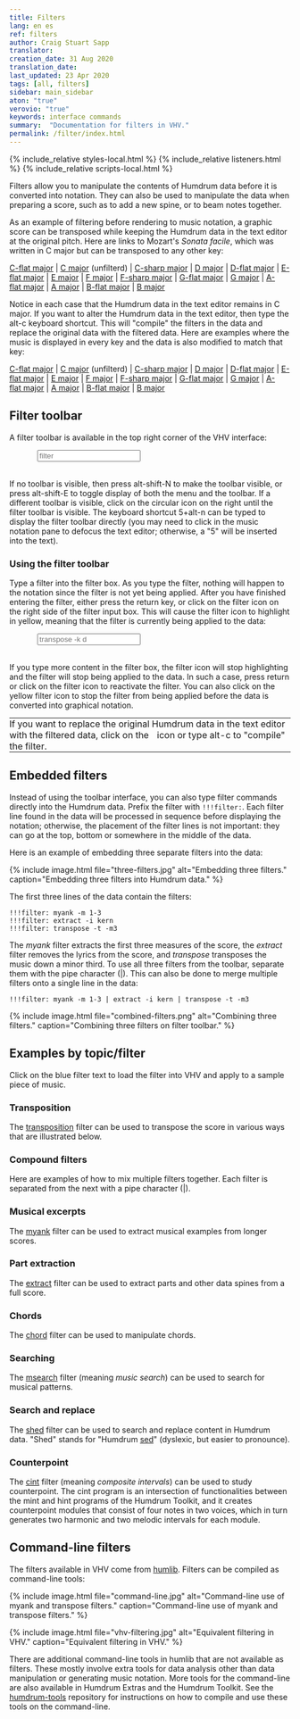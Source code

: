 ```yaml
---
title: Filters
lang: en es
ref: filters
author: Craig Stuart Sapp
translator: 
creation_date: 31 Aug 2020
translation_date: 
last_updated: 23 Apr 2020
tags: [all, filters]
sidebar: main_sidebar
aton: "true"
verovio: "true"
keywords: interface commands 
summary:  "Documentation for filters in VHV."
permalink: /filter/index.html
---
```


<script type="text/x-aton" id="example-data">
{% include_relative examples.aton %}
</script>

{% include_relative styles-local.html %}
{% include_relative listeners.html %}
{% include_relative scripts-local.html %}


Filters allow you to manipulate the contents of Humdrum data before
it is converted into notation.  They can also be used to manipulate
the data when preparing a score, such as to add a new spine, or to
beam notes together.

As an example of filtering before rendering to music notation, a
graphic score can be transposed while keeping the Humdrum data in
the text editor at the original pitch.  Here are links to Mozart's
<i>Sonata facile</i>, which was written in C major but can be
transposed to any other key:

<a target="vhv" href="https://verovio.humdrum.org/?file=mozart/sonatas/sonata15-1.krn&filter=transpose%20-k%20c-">C-flat&nbsp;major</a>
| <a target="vhv" href="https://verovio.humdrum.org/?file=mozart/sonatas/sonata15-1.krn&toolbar=filter">C&nbsp;major</a> (unfilterd)
| <a target="vhv" href="https://verovio.humdrum.org/?file=mozart/sonatas/sonata15-1.krn&filter=transpose%20-k%20c#">C-sharp&nbsp;major</a>
| <a target="vhv" href="https://verovio.humdrum.org/?file=mozart/sonatas/sonata15-1.krn&filter=transpose%20-k%20d">D&nbsp;major</a>
| <a target="vhv" href="https://verovio.humdrum.org/?file=mozart/sonatas/sonata15-1.krn&filter=transpose%20-k%20d-">D-flat&nbsp;major</a>
| <a target="vhv" href="https://verovio.humdrum.org/?file=mozart/sonatas/sonata15-1.krn&filter=transpose%20-k%20e-">E-flat&nbsp;major</a>
| <a target="vhv" href="https://verovio.humdrum.org/?file=mozart/sonatas/sonata15-1.krn&filter=transpose%20-k%20e">E&nbsp;major</a>
| <a target="vhv" href="https://verovio.humdrum.org/?file=mozart/sonatas/sonata15-1.krn&filter=transpose%20-k%20f">F&nbsp;major</a>
| <a target="vhv" href="https://verovio.humdrum.org/?file=mozart/sonatas/sonata15-1.krn&filter=transpose%20-k%20f#">F-sharp&nbsp;major</a>
| <a target="vhv" href="https://verovio.humdrum.org/?file=mozart/sonatas/sonata15-1.krn&filter=transpose%20-k%20G-">G-flat&nbsp;major</a>
| <a target="vhv" href="https://verovio.humdrum.org/?file=mozart/sonatas/sonata15-1.krn&filter=transpose%20-k%20G">G&nbsp;major</a>
| <a target="vhv" href="https://verovio.humdrum.org/?file=mozart/sonatas/sonata15-1.krn&filter=transpose%20-k%20A-">A-flat&nbsp;major</a>
| <a target="vhv" href="https://verovio.humdrum.org/?file=mozart/sonatas/sonata15-1.krn&filter=transpose%20-k%20A">A&nbsp;major</a>
| <a target="vhv" href="https://verovio.humdrum.org/?file=mozart/sonatas/sonata15-1.krn&filter=transpose%20-k%20B-">B-flat&nbsp;major</a>
| <a target="vhv" href="https://verovio.humdrum.org/?file=mozart/sonatas/sonata15-1.krn&filter=transpose%20-k%20B">B&nbsp;major</a>

Notice in each case that the Humdrum data in the text editor remains
in C major.  If you want to alter the Humdrum data in the text
editor, then type the <span class="keypress">alt-c</span> keyboard
shortcut.  This will "compile" the filters in the data and replace
the original data with the filtered data.  Here are examples where
the music is displayed in every key and the data is also modified
to match that key:

<a target="vhv" href="https://verovio.humdrum.org/?k=e&file=mozart/sonatas/sonata15-1.krn&filter=transpose%20-k%20c-">C-flat&nbsp;major</a>
| <a target="vhv" href="https://verovio.humdrum.org/?k=e&file=mozart/sonatas/sonata15-1.krn&toolbar=filter">C&nbsp;major</a> (unfilterd)
| <a target="vhv" href="https://verovio.humdrum.org/?k=e&file=mozart/sonatas/sonata15-1.krn&filter=transpose%20-k%20c#">C-sharp&nbsp;major</a>
| <a target="vhv" href="https://verovio.humdrum.org/?k=e&file=mozart/sonatas/sonata15-1.krn&filter=transpose%20-k%20d">D&nbsp;major</a>
| <a target="vhv" href="https://verovio.humdrum.org/?k=e&file=mozart/sonatas/sonata15-1.krn&filter=transpose%20-k%20d-">D-flat&nbsp;major</a>
| <a target="vhv" href="https://verovio.humdrum.org/?k=e&file=mozart/sonatas/sonata15-1.krn&filter=transpose%20-k%20e-">E-flat&nbsp;major</a>
| <a target="vhv" href="https://verovio.humdrum.org/?k=e&file=mozart/sonatas/sonata15-1.krn&filter=transpose%20-k%20e">E&nbsp;major</a>
| <a target="vhv" href="https://verovio.humdrum.org/?k=e&file=mozart/sonatas/sonata15-1.krn&filter=transpose%20-k%20f">F&nbsp;major</a>
| <a target="vhv" href="https://verovio.humdrum.org/?k=e&file=mozart/sonatas/sonata15-1.krn&filter=transpose%20-k%20f#">F-sharp&nbsp;major</a>
| <a target="vhv" href="https://verovio.humdrum.org/?k=e&file=mozart/sonatas/sonata15-1.krn&filter=transpose%20-k%20G-">G-flat&nbsp;major</a>
| <a target="vhv" href="https://verovio.humdrum.org/?k=e&file=mozart/sonatas/sonata15-1.krn&filter=transpose%20-k%20G">G&nbsp;major</a>
| <a target="vhv" href="https://verovio.humdrum.org/?k=e&file=mozart/sonatas/sonata15-1.krn&filter=transpose%20-k%20A-">A-flat&nbsp;major</a>
| <a target="vhv" href="https://verovio.humdrum.org/?k=e&file=mozart/sonatas/sonata15-1.krn&filter=transpose%20-k%20A">A&nbsp;major</a>
| <a target="vhv" href="https://verovio.humdrum.org/?k=e&file=mozart/sonatas/sonata15-1.krn&filter=transpose%20-k%20B-">B-flat&nbsp;major</a>
| <a target="vhv" href="https://verovio.humdrum.org/?k=e&file=mozart/sonatas/sonata15-1.krn&filter=transpose%20-k%20B">B&nbsp;major</a>




## Filter toolbar ##

A filter toolbar is available in the top right corner of the VHV interface:

<div style="margin-left: 50px;" class="toolbar" id="toolbar-5">
	<input id="filter"  onkeyup="checkForFilterActivate(event)" type="text" spellcheck="false" placeholder="filter">
	<div title="Apply filter" class='filter-icon nav-icon fa fa-filter'></div>
	<div id="filter-compile" title="Compile filter (alt-c)" class='nav-icon fa fa-plus'></div>
	<div title="About filters" class='nav-icon fas fa-question-circle'></div>
	<span id="line-break-icon">
		<div title="Go to next toolbar menu (alt-n)" class='nav-icon fa fa-superpowers'></div>
	</span>
</div>

<br/>

If no toolbar is visible, then press <span
class="keypress">alt-shift-N</span> to make the toolbar visible,
or press <span class="keypress">alt-shift-E</span> to toggle display
of both the menu and the toolbar.  If a different toolbar is visible,
click on the circular icon on the right until the filter toolbar
is visible.  The keyboard shortcut <span class="keypress">5+alt-n</span>
can be typed to display the filter toolbar directly (you may need
to click in the music notation pane to defocus the text editor;
otherwise, a "5" will be inserted into the text).


### Using the filter toolbar ###

Type a filter into the filter box.  As you type the filter, nothing
will happen to the notation since the filter is not yet being
applied.  After you have finished entering the filter, either press
the <span class="keypress">return</span> key, or click on the filter
icon on the right side of the filter input box.  This will cause
the filter icon to highlight in yellow, meaning that the filter
is currently being applied to the data:

<div style="margin-left:50px;" class="toolbar" id="toolbar-6">
	<input id="filter2"  onkeyup="checkForFilterActivate(event)" oninput="updateFilterState(event)" type="text" spellcheck="false" placeholder="transpose -k d">
	<div title="Apply filter" class='active filter-icon nav-icon fa fa-filter'></div>
	<div id="filter-compile" title="Compile filter (alt-c)" class='nav-icon fa fa-plus'></div>
	<div title="About filters" class='nav-icon fas fa-question-circle'></div>
	<span id="line-break-icon2">
		<div title="Go to next toolbar menu (alt-n)" class='nav-icon fa fa-superpowers'></div>
	</span>
</div>

<br/>

If you type more content in the filter box, the filter icon will
stop highlighting and the filter will stop being applied to the
data.  In such a case, press <span class="keypress">return</span>
or click on the filter icon to reactivate the filter.  You can also
click on the yellow filter icon to stop the filter from being
applied before the data is converted into graphical notation.

<table style="border-style: none !important; border-collapse: collapse !important; max-width: 100% !important; margin:0 !important; padding:0 !important;">
	<tr style="width:100%; padding:0; border: none !important; background:none !important;">
		<td style="border: none; width:100% !important; padding:0;">
If you want to replace the original Humdrum data in the text editor
with the filtered data, click on the
<div style="font-size:1rem; padding-left:3px; margin-top: -15px; padding-right: 3px; display:inline-block !important;" class="toolbar">
	<span style="display:inline-block !important;"  class='filter-icon nav-icon fa fa-plus'>
	</span>
</div>
icon or type <span class="keypress">alt-c</span> to "compile" the filter.
</td></tr></table>


## Embedded filters ##

Instead of using the toolbar interface, you can also type filter
commands directly into the Humdrum data.  Prefix the filter with
`!!!filter:`.  Each filter line found in the data will be processed
in sequence before displaying the notation; otherwise, the placement
of the filter lines is not important: they can go at the top, bottom
or somewhere in the middle of the data.

Here is an example of embedding three separate filters into the data:

{% include image.html
	file="three-filters.jpg"
	alt="Embedding three filters."
	caption="Embedding three filters into Humdrum data."
%}

The first three lines of the data contain the filters:

```
!!!filter: myank -m 1-3
!!!filter: extract -i kern
!!!filter: transpose -t -m3
```

The *myank* filter extracts the first three measures of the score,
the *extract* filter removes the lyrics from the score, and *transpose*
transposes the music down a minor third.  To use all three filters
from the toolbar, separate them with the pipe character (|).  This
can also be done to merge multiple filters onto a single line in
the data:


```
!!!filter: myank -m 1-3 | extract -i kern | transpose -t -m3
```

{% include image.html
	file="combined-filters.png"
	alt="Combining three filters."
	caption="Combining three filters on filter toolbar."
%}


## Examples by topic/filter ##

Click on the blue filter text to load the filter into VHV and apply
to a sample piece of music.


### Transposition ###

The [transposition](/filter/transposition) filter can be used to
transpose the score in various ways that are illustrated below.

<div data-category="transposition"></div>


### Compound filters ###

Here are examples of how to mix multiple filters together.  Each filter 
is separated from the next with a pipe character (|).

<div data-category="pipeline"></div>


### Musical excerpts ###

The [myank](/filter/myank) filter can be used to extract musical examples
from longer scores.


<div data-category="excerpt"></div>



### Part extraction ###

The [extract](/filter/extract) filter can be used to extract parts
and other data spines from a full score.


<div data-category="extract"></div>




### Chords ###

The [chord](/filter/chord) filter can be used to manipulate chords.


<div data-category="chord"></div>



### Searching ###

The [msearch](/filter/chord) filter (meaning *music search*) can
be used to search for musical patterns.

<div data-category="search"></div>



### Search and replace ###

The [shed](/filter/shed) filter can be used to search and replace content
in Humdrum data.  "Shed" stands for "Humdrum <a target="_blank" href="https://www.gnu.org/software/sed/manual/sed.html">sed</a>" (dyslexic, but easier to pronounce).


<div data-category="regular_expressions"></div>



### Counterpoint ###

The [cint](/filter/cint) filter (meaning *composite intervals*) can
be used to study counterpoint.  The cint program is an intersection
of functionalities between the mint and hint programs of the Humdrum
Toolkit, and it creates counterpoint modules that consist of four
notes in two voices, which in turn generates two harmonic and two
melodic intervals for each module.


<div data-category="counterpoint"></div>


## Command-line filters ##

The filters available in VHV come from <a target="_blank"
href="https://humlib.humdrum.org">humlib</a>. Filters can be compiled
as command-line tools:

{% include image.html
	file="command-line.jpg"
	alt="Command-line use of myank and transpose filters."
	caption="Command-line use of myank and transpose filters."
%}

{% include image.html
	file="vhv-filtering.jpg"
	alt="Equivalent filtering in VHV."
	caption="Equivalent filtering in VHV."
%}


There are additional command-line tools in humlib that are not
available as filters.  These mostly involve extra tools for data
analysis other than data manipulation or generating music notation.
More tools for the command-line are also available in Humdrum Extras
and the Humdrum Toolkit.  See the <a target="_blank"
href="https://github.com/humdrum-tools/humdrum-tools">humdrum-tools</a>
repository for instructions on how to compile and use these tools
on the command-line.



